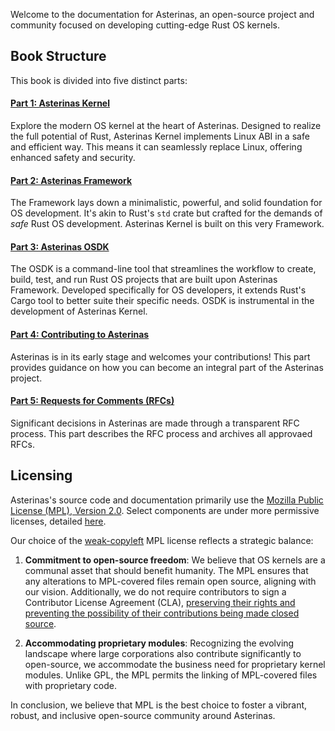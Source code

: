 Welcome to the documentation for Asterinas,
an open-source project and community
focused on developing cutting-edge Rust OS kernels.

## Book Structure

This book is divided into five distinct parts:

#### [Part 1: Asterinas Kernel](kernel/)

Explore the modern OS kernel at the heart of Asterinas.
Designed to realize the full potential of Rust,
Asterinas Kernel implements Linux ABI in a safe and efficient way.
This means it can seamlessly replace Linux,
offering enhanced safety and security.

#### [Part 2: Asterinas Framework](framework/)

The Framework lays down a minimalistic, powerful, and solid foundation
for OS development.
It's akin to Rust's `std` crate
but crafted for the demands of _safe_ Rust OS development.
Asterinas Kernel is built on this very Framework.

#### [Part 3: Asterinas OSDK](osdk/guide/)

The OSDK is a command-line tool
that streamlines the workflow to 
create, build, test, and run Rust OS projects
that are built upon Asterinas Framework.
Developed specifically for OS developers,
it extends Rust's Cargo tool to better suite their specific needs.
OSDK is instrumental in the development of Asterinas Kernel.

#### [Part 4: Contributing to Asterinas](to-contribute/)

Asterinas is in its early stage
and welcomes your contributions!
This part provides guidance
on how you can become an integral part of the Asterinas project.

#### [Part 5: Requests for Comments (RFCs)](rfcs/)

Significant decisions in Asterinas are made through a transparent RFC process.
This part describes the RFC process
and archives all approvaed RFCs.

## Licensing

Asterinas's source code and documentation primarily use the 
[Mozilla Public License (MPL), Version 2.0](https://github.com/asterinas/asterinas/blob/main/LICENSE-MPL).
Select components are under more permissive licenses,
detailed [here](https://github.com/asterinas/asterinas/blob/main/.licenserc.yaml).

Our choice of the [weak-copyleft](https://www.tldrlegal.com/license/mozilla-public-license-2-0-mpl-2) MPL license reflects a strategic balance:

1. **Commitment to open-source freedom**:
We believe that OS kernels are a communal asset that should benefit humanity.
The MPL ensures that any alterations to MPL-covered files remain open source,
aligning with our vision.
Additionally, we do not require contributors
to sign a Contributor License Agreement (CLA),
[preserving their rights and preventing the possibility of their contributions being made closed source](https://drewdevault.com/2018/10/05/Dont-sign-a-CLA.html).

2. **Accommodating proprietary modules**:
Recognizing the evolving landscape
where large corporations also contribute significantly to open-source,
we accommodate the business need for proprietary kernel modules.
Unlike GPL,
the MPL permits the linking of MPL-covered files with proprietary code.

In conclusion, we believe that
MPL is the best choice
to foster a vibrant, robust, and inclusive open-source community around Asterinas.